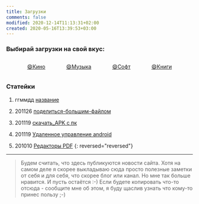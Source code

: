 ```yaml
---
title: Загрузки
comments: false
modified: 2020-12-14T11:13:31+02:00
created: 2020-05-16T13:39:53+03:00
---
```


### Выбирай загрузки на свой вкус:

<p style = "line-height: 300%; min-height: 1em; display: flex; justify-content: space-evenly; flex-direction: row;">
<a href="./kino.md">😄Кино</a>
<a href="./music.md">😄Музыка</a>
<a href="./soft.md">😄Софт</a>
<a href="./books.md">😄Книги</a>
</p>
    

### Статейки

1. ггммдд [название](./)
1. 201126 [поделиться-большим-файлом](./201126_поделиться-большим-файлом.md)
1. 201119 [скачать_APK с пк](./201119_скачать_APK.md)

1. 201119 [Удаленное управление android](./201119_удаленное_управление_android.md)
1. 201010 [Редакторы PDF](./201010_Редакторы_PDF.md)
{: reversed="reversed"}





<!--
Мини-табличка

[![logo]](./kino.md) | [![logo]](./music.md) | [![logo]](./soft.md) | [![logo]](./books.md)
:-:|:-:|:-:|:-:
[**Кино**](./kino.md) | [**Музыка**](./music.md) | [**Софт**](./soft.md) | [**Книги**](./books.md)

Еще таблички


[![logo]<br>**Кино**](./kino.md)   | [![][logo]<br>**Софт**](./soft.md)
:-:|:-:
[![logo]<br>**Музыка**](./music.md)| [![][logo]<br>**Видео**](./video.md)
[![logo]<br>**Аудио**](./audio.md) | [![][logo]<br>**Картинки**](./images.md) 
[![logo]<br>**Книги**](./books.md) | [![][logo]<br>**и многое другое**](#other)
<img width="512px"/> | <img width="512px"/>

[logo]:../assets/icon48.png "Текст лого"


Все прикольные штуки.
Страницы списком:
* [Кино](./kino.md)
* [Софт](./soft.md)
* [Музыка](./music.md)
* [Видео](./video.md)
* [Аудио](./audio.md)
* [Картинки](./images.md)
* [Книги](./books.md)
-->



***

> Будем считать, что здесь публикуются новости сайта. Хотя на самом деле я скорее выкладываю сюда просто полезные заметки от себя и для себя, что скорее блог или канал. Но мне так больше нравится. И пусть остаётся :-)
> Если будете копировать что-то отсюда - сообщите мне об этом, я буду щаслив узнать что кому-то принес пользу ;-)
